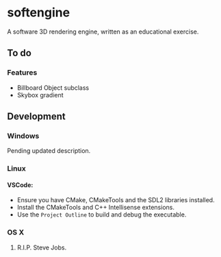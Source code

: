 # softengine
A software 3D rendering engine, written as an educational exercise.

## To do

### Features

* Billboard Object subclass
* Skybox gradient

## Development

### Windows

Pending updated description.

### Linux

#### VSCode:
- Ensure you have CMake, CMakeTools and the SDL2 libraries installed.
- Install the CMakeTools and C++ Intellisense extensions.
- Use the `Project Outline` to build and debug the executable.

### OS X
1. R.I.P. Steve Jobs.